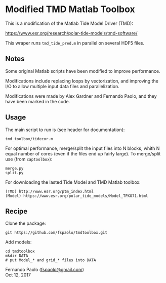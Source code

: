 # Modified TMD Matlab Toolbox

This is a modification of the Matlab Tide Model Driver (TMD):

https://www.esr.org/research/polar-tide-models/tmd-software/

This wraper runs `tmd_tide_pred.m` in parallel on several HDF5 files.

## Notes

Some original Matlab scripts have been modified to improve performance.

Modifications include replacing loops by vectorization, and improving
the I/O to allow multiple input data files and parallelization.

Modifications were made by Alex Gardner and Fernando Paolo, and they
have been marked in the code.

## Usage

The main script to run is (see header for documentation):

    tmd_toolbox/tidecor.m 

For optimal performance, merge/split the input files into N blocks, whith
N equal number of cores (even if the files end up fairly large).
To merge/split use (from `captoolbox`):

    merge.py 
    split.py

For downloading the lasted Tide Model and TMD Matlab toolbox:

    (TMD) http://www.esr.org/ptm_index.html  
    (Model) https://www.esr.org/polar_tide_models/Model_TPXO71.html

## Recipe

Clone the package:

    git https://github.com/fspaolo/tmdtoolbox.git

Add models:

    cd tmdtoolbox
    mkdir DATA
    # put Model_* and grid_* files into DATA


Fernando Paolo (fspaolo@gmail.com)  
Oct 12, 2017
